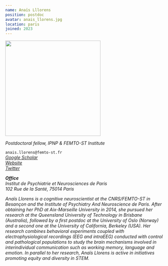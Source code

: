 ```yaml
---
name: Anaïs Lllorens
position: postdoc
avatar: anais_llorens.jpg
location: paris
joined: 2023
---
```


<img width="300" src="{{site.baseurl}}/images/people/{{page.avatar}}" data-action="zoom">

_Postdoctoral fellow, IPNP & FEMTO-ST Institute_<br>

<i class="fa fa-envelope-o"></i> `anais.llorens@femto-st.fr` <br>
<i class="fa fa-bar-chart-o" /> [Google Scholar](https://scholar.google.com/citations?user=cBhQArUAAAAJ) <br> 
<i class="fa fa-user" /> [Website](https://anaisllorens.wixsite.com/neuro) <br> 
<i class="fa fa-twitter" /> [Twitter](https://twitter.com/AnaisLlorensPhD) <br> 


**Office**<br>
Institut de Psychiatrie et Neurosciences de Paris <br>
102 Rue de la Santé, 75014 Paris

Anaïs Llorens is a cognitive neuroscientist at the CNRS/FEMTO-ST in Besançon and the Institute of Psychiatry And Neuroscience de Paris. After obtaining her PhD at Aix-Marseille University in 2014, she pursued her research at the Queensland University of Technology in Brisbane (Australia), followed by a first postdoc at the University of Oslo (Norway) and a second one at the University of California, Berkeley (USA). Her research combines behavioral experiments coupled with electrophysiological recordings (EEG and intraEEG) conducted with control and pathological populations to study the brain mechanisms involved in interindividual communication such as working memory, language and emotion. In parallel to her research, Anaïs Llorens is active in initiatives promoting equity and diversity in STEM.